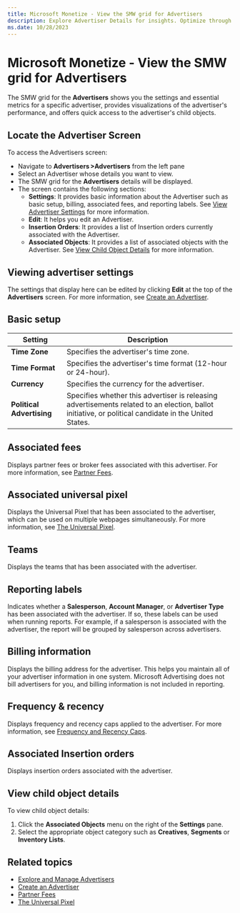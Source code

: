 ```yaml
---
title: Microsoft Monetize - View the SMW grid for Advertisers
description: Explore Advertiser Details for insights. Optimize through settings, metrics, and visualizations. Unlock valuable data.
ms.date: 10/28/2023
---
```


# Microsoft Monetize - View the SMW grid for Advertisers

The SMW grid for the **Advertisers** shows you the settings and essential metrics for a specific advertiser, provides visualizations of the advertiser's performance, and offers quick access to the advertiser's child objects.

## Locate the Advertiser Screen
To access the Advertisers screen: 
- Navigate to **Advertisers >Advertisers** from the left pane  
- Select an Advertiser whose details you want to view. 
- The SMW grid for the **Advertisers** details will be displayed. 
- The screen contains the following sections:
    - **Settings**: It provides basic information about the Advertiser such as basic setup, billing, associated fees, and reporting labels. See [View Advertiser Settings](#view-advertiser-settings) for more information.
    - **Edit**: It helps you edit an Advertiser.
    - **Insertion Orders**: It provides a list of Insertion orders currently associated with the Advertiser.
    - **Associated Objects**: It provides a list of associated objects with the Advertiser. See [View Child Object Details](#view-child-object-details) for more information.

## Viewing advertiser settings

The settings that display here can be edited by clicking **Edit** at the top of the **Advertisers** screen. For more information, see [Create an Advertiser](create-an-advertiser.md).

## Basic setup

| Setting | Description |
|---|---|
| **Time Zone** | Specifies the advertiser's time zone. |
| **Time Format** | Specifies the advertiser's time format (12-hour or 24-hour). |
| **Currency** | Specifies the currency for the advertiser. |
| **Political Advertising** | Specifies whether this advertiser is releasing advertisements related to an election, ballot initiative, or political candidate in the United States. |

<!-- **Brand** Specifies the default brand that is assigned to all creatives added for this advertiser. 
**Offer Category** Specifies the default offer category that is assigned to all creatives added for this advertiser. 
**Exclusions** Specifies competitive exclusions to prevent creatives with competitive brands or offer categories from serving alongside each other. -->

## Associated fees

Displays partner fees or broker fees associated with this advertiser. For more information, see [Partner Fees](partner-fees.md).

## Associated universal pixel

Displays the Universal Pixel that has been associated to the advertiser, which can be used on multiple webpages simultaneously. For more information, see [The Universal Pixel](the-universal-pixel.md).

## Teams

Displays the teams that has been associated with the advertiser.

## Reporting labels

Indicates whether a **Salesperson**, **Account Manager**, or **Advertiser Type** has been associated with the advertiser. If so, these labels can be used when running reports. For example, if a salesperson is associated with the advertiser, the report will be grouped by salesperson across advertisers.

## Billing information

Displays the billing address for the advertiser. This helps you maintain all of your advertiser information in one system. Microsoft Advertising does not bill advertisers for you, and billing information is not included in reporting.

## Frequency & recency

Displays frequency and recency caps applied to the advertiser. For more information, see [Frequency and Recency Caps](frequency-and-recency-caps.md).

## Associated Insertion orders

Displays insertion orders associated with the advertiser.

<!--## Associated Line items

Displays line items associated with the advertiser.-->

## View child object details

To view child object details:

1. Click the **Associated Objects** menu on the right of the **Settings** pane.
1. Select the appropriate object category such as **Creatives**, **Segments** or **Inventory Lists**.

## Related topics

- [Explore and Manage Advertisers](explore-and-manage-advertisers.md)
- [Create an Advertiser](create-an-advertiser.md)
- [Partner Fees](partner-fees.md)
- [The Universal Pixel](the-universal-pixel.md)
